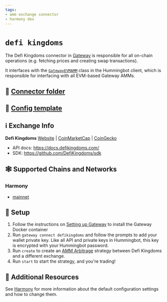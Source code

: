 ```yaml
---
tags:
- amm exchange connector
- harmony dex
---
```


# `defi kingdoms`

The Defi Kingdoms connector in [Gateway](/gateway) is responsible for all on-chain operations (e.g. fetching prices and creating swap transactions).

It interfaces with the [`GatewayEVMAMM`](https://github.com/hummingbot/hummingbot/blob/master/hummingbot/connector/gateway_EVM_AMM.py) class in the Hummingbot client, which is responsible for interfacing with all EVM-based Gateway AMMs.

## 📁 [Connector folder](https://github.com/hummingbot/hummingbot/tree/master/gateway/src/connectors/defikingdoms)

## 📁 [Config template](https://github.com/hummingbot/hummingbot/blob/master/gateway/src/templates/defikingdoms.yml)

## ℹ️ Exchange Info

**Defi Kingdoms**
[Website](https://defikingdoms.com/) | [CoinMarketCap](https://coinmarketcap.com/currencies/defi-kingdoms/) | [CoinGecko](https://www.coingecko.com/en/coins/defi-kingdoms)

* API docs: <https://docs.defikingdoms.com/>
* SDK: <https://github.com/DefiKingdoms/sdk>

## 🕸️ Supported Chains and Networks

### Harmony

* [mainnet](/gateway/chains/harmony)

## 🔑 Setup

1. Follow the instructions on [Setting up Gateway](/gateway/setup) to install the Gateway Docker container
2. Run `gateway connect defikingdoms` and follow the prompts to add your wallet private key. Like all API and private keys in Hummingbot, this key is encrypted with your Hummingbot password.
3. Run `create` to create an [AMM Arbitrage](/strategies/amm-arbitrage/) strategy between Defi Kingdoms and a different exchange.
4. Run `start` to start the strategy, and you're trading!

## 📘 Additional Resources

See [Harmony](/gateway/chains/ethereum/#harmony) for more information about the default configuration settings and how to change them.
